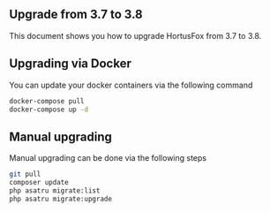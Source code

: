 ## Upgrade from 3.7 to 3.8

This document shows you how to upgrade HortusFox from 3.7 to 3.8.

## Upgrading via Docker

You can update your docker containers via the following command
```sh
docker-compose pull
docker-compose up -d
```

## Manual upgrading

Manual upgrading can be done via the following steps
```sh
git pull
composer update
php asatru migrate:list
php asatru migrate:upgrade
```